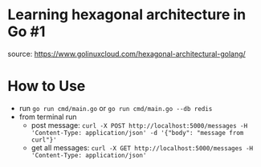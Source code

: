# Learning hexagonal architecture in Go #1

source: https://www.golinuxcloud.com/hexagonal-architectural-golang/

# How to Use

- run `go run cmd/main.go` or `go run cmd/main.go --db redis`
- from terminal run 
    - post message: `curl -X POST http://localhost:5000/messages -H 'Content-Type: application/json' -d '{"body": "message from curl"}'` 
    - get all messages: `curl -X GET http://localhost:5000/messages -H 'Content-Type: application/json'`